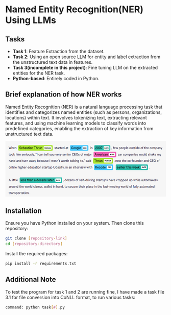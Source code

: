# Named Entity Recognition(NER) Using LLMs

## Tasks
- **Task 1**: Feature Extraction from the dataset.
- **Task 2**: Using an open source LLM for entity and label extraction from the unstructured text data in features.
- **Task 3(incomplete in this project)**: Fine tuning LLM on the extracted entities for the NER task.
- **Python-based**: Entirely coded in Python.

## Brief explanation of how NER works

Named Entity Recognition (NER) is a natural language processing task that identifies and categorizes named entities (such as persons, organizations, locations) within text. It involves tokenizing text, extracting relevant features, and using machine learning models to classify words into predefined categories, enabling the extraction of key information from unstructured text data.

![NER Working!](NER_workflow.jpg)

## Installation
Ensure you have Python installed on your system. Then clone this repository:

```bash
git clone [repository-link]
cd [repository-directory]
```

Install the required packages:

```bash
pip install -r requirements.txt
```

## Additional Note
To test the program for task 1 and 2 are running fine, I have made a task file 3.1 for file conversion into CoNLL format, to run various tasks:

```bash
command: python task[#].py
```
